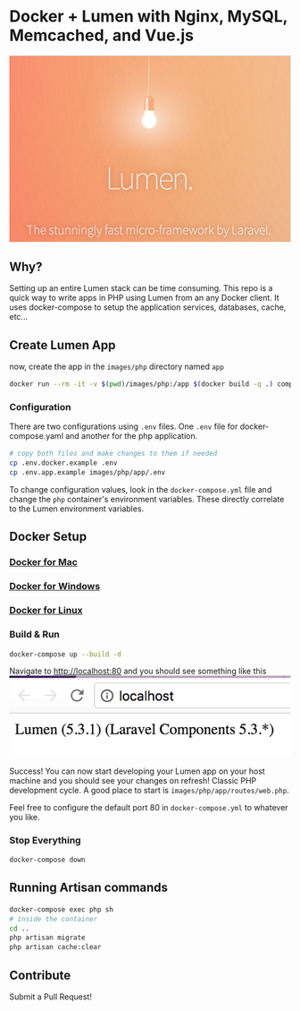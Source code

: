 # Docker + Lumen with Nginx, MySQL, Memcached, and Vue.js

![image](Lumen_splash.png)

## Why?

Setting up an entire Lumen stack can be time consuming. This repo is a quick way to write apps in PHP using Lumen from an any Docker client. It uses docker-compose to setup the application services, databases, cache, etc...

## Create Lumen App

now, create the app in the `images/php` directory named `app`

```bash
docker run --rm -it -v $(pwd)/images/php:/app $(docker build -q .) composer create-project --prefer-dist laravel/lumen ./app
```

### Configuration

There are two configurations using `.env` files. One `.env` file for docker-compose.yaml and another for the php application.

```sh
# copy both files and make changes to them if needed
cp .env.docker.example .env
cp .env.app.example images/php/app/.env
```

To change configuration values, look in the `docker-compose.yml` file and change the `php` container's environment variables. These directly correlate to the Lumen environment variables.

## Docker Setup

### [Docker for Mac](https://docs.docker.com/docker-for-mac/)

### [Docker for Windows](https://docs.docker.com/docker-for-windows/)

### [Docker for Linux](https://docs.docker.com/engine/installation/linux/)

### Build & Run

```bash
docker-compose up --build -d
```

Navigate to [http://localhost:80](http://localhost:80) and you should see something like this
![image](Lumen_browser.png)

Success! You can now start developing your Lumen app on your host machine and you should see your changes on refresh! Classic PHP development cycle. A good place to start is `images/php/app/routes/web.php`.

Feel free to configure the default port 80 in `docker-compose.yml` to whatever you like.

### Stop Everything

```bash
docker-compose down
```

## Running Artisan commands

```sh
docker-compose exec php sh
# inside the container
cd ..
php artisan migrate
php artisan cache:clear
```

## Contribute

Submit a Pull Request!
